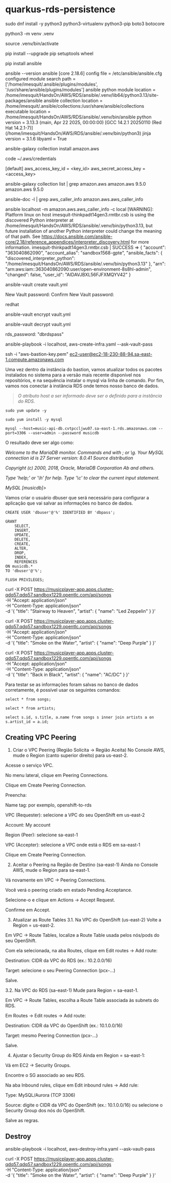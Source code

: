 # quarkus-rds-persistence




sudo dnf install -y python3 python3-virtualenv python3-pip boto3 botocore

python3 -m venv .venv

source .venv/bin/activate

pip install --upgrade pip setuptools wheel

pip install ansible

ansible --version
ansible [core 2.18.6]
  config file = /etc/ansible/ansible.cfg
  configured module search path = ['/home/imesquit/.ansible/plugins/modules', '/usr/share/ansible/plugins/modules']
  ansible python module location = /home/imesquit/HandsOn/AWS/RDS/ansible/.venv/lib64/python3.13/site-packages/ansible
  ansible collection location = /home/imesquit/.ansible/collections:/usr/share/ansible/collections
  executable location = /home/imesquit/HandsOn/AWS/RDS/ansible/.venv/bin/ansible
  python version = 3.13.3 (main, Apr 22 2025, 00:00:00) [GCC 14.2.1 20250110 (Red Hat 14.2.1-7)] (/home/imesquit/HandsOn/AWS/RDS/ansible/.venv/bin/python3)
  jinja version = 3.1.6
  libyaml = True

ansible-galaxy collection install amazon.aws

code ~/.aws/credentials

[default]
aws_access_key_id     = <key_id>
aws_secret_access_key = <access_key>


ansible-galaxy collection list | grep amazon.aws
amazon.aws                               9.5.0  
amazon.aws                               9.5.0


ansible-doc -l | grep aws_caller_info
amazon.aws.aws_caller_info


ansible localhost -m amazon.aws.aws_caller_info -c local
[WARNING]: Platform linux on host imesquit-thinkpadt14gen3.rmtbr.csb is using the discovered Python interpreter at /home/imesquit/HandsOn/AWS/RDS/ansible/.venv/bin/python3.13, but future installation of another Python interpreter
could change the meaning of that path. See https://docs.ansible.com/ansible-core/2.18/reference_appendices/interpreter_discovery.html for more information.
imesquit-thinkpadt14gen3.rmtbr.csb | SUCCESS => {
    "account": "363040862090",
    "account_alias": "sandbox1568-gpte",
    "ansible_facts": {
        "discovered_interpreter_python": "/home/imesquit/HandsOn/AWS/RDS/ansible/.venv/bin/python3.13"
    },
    "arn": "arn:aws:iam::363040862090:user/open-environment-8s8hl-admin",
    "changed": false,
    "user_id": "AIDAVJBXL56FJFXMQYV42"
}

ansible-vault create vault.yml


New Vault password: 
Confirm New Vault password: 

redhat

ansible-vault encrypt vault.yml

ansible-vault decrypt vault.yml

rds_password: "dbrdspass"


ansible-playbook -i localhost, aws-create-infra.yaml --ask-vault-pass


ssh -i "aws-bastion-key.pem" ec2-user@ec2-18-230-88-94.sa-east-1.compute.amazonaws.com

Uma vez dentro da instância do bastion, vamos atualizar todos os pacotes instalados no sistema para a versão mais recente disponível nos repositórios, e na sequência instalar o mysql via linha de comando. Por fim, vamos nos conectar à instância RDS onde temos nosso banco de dados. 

> *O atributo host a ser informado deve ser o definido para a instância do RDS.*
```
sudo yum update -y

sudo yum install -y mysql

mysql --host=music-api-db.cvtpccljwu07.sa-east-1.rds.amazonaws.com --port=3306 --user=admin --password musicdb
```

O resultado deve ser algo como:

*Welcome to the MariaDB monitor.  Commands end with ; or \g.*
*Your MySQL connection id is 27*
*Server version: 8.0.41 Source distribution*

*Copyright (c) 2000, 2018, Oracle, MariaDB Corporation Ab and others.*

*Type 'help;' or '\h' for help. Type '\c' to clear the current input statement.*

*MySQL [musicdb]>*

Vamos criar o usuário dbuser que será necessário para configurar a aplicação  que vai salvar as informações no banco de dados.

```
CREATE USER 'dbuser'@'%' IDENTIFIED BY 'dbpass';

GRANT 
    SELECT,
    INSERT,
    UPDATE,
    DELETE,
    CREATE,
    ALTER,
    DROP,
    INDEX,
    REFERENCES
ON musicdb.* 
TO 'dbuser'@'%';

FLUSH PRIVILEGES;
```

curl -X POST https://musicplayer-app.apps.cluster-qdq57.qdq57.sandbox1229.opentlc.com/api/songs \
  -H "Accept: application/json" \
  -H "Content-Type: application/json" \
  -d '{
        "title": "Stairway to Heaven",
        "artist": {
          "name": "Led Zeppelin"
        }
      }'

curl -X POST https://musicplayer-app.apps.cluster-qdq57.qdq57.sandbox1229.opentlc.com/api/songs \
  -H "Accept: application/json" \
  -H "Content-Type: application/json" \
  -d '{
        "title": "Smoke on the Water",
        "artist": {
          "name": "Deep Purple"
        }
      }'

curl -X POST https://musicplayer-app.apps.cluster-qdq57.qdq57.sandbox1229.opentlc.com/api/songs \
  -H "Accept: application/json" \
  -H "Content-Type: application/json" \
  -d '{
        "title": "Back in Black",
        "artist": {
          "name": "AC/DC"
        }
      }'


Para testar se as informações foram salvas no banco de dados corretamente, é possível usar os seguintes comandos:
```
select * from songs;
```
```
select * from artists;
```
```
select s.id, s.title, a.name from songs s inner join artists a on s.artist_id = a.id;
```



## Creating VPC Peering

1. Criar o VPC Peering (Região Solicita → Região Aceita)
No Console AWS, mude o Region (canto superior direito) para us-east-2.

Acesse o serviço VPC.

No menu lateral, clique em Peering Connections.

Clique em Create Peering Connection.

Preencha:

Name tag: por exemplo, openshift-to-rds

VPC (Requester): selecione a VPC do seu OpenShift em us-east-2

Account: My account

Region (Peer): selecione sa-east-1

VPC (Accepter): selecione a VPC onde está o RDS em sa-east-1

Clique em Create Peering Connection.

2. Aceitar o Peering na Região de Destino (sa-east-1)
Ainda no Console AWS, mude o Region para sa-east-1.

Vá novamente em VPC → Peering Connections.

Você verá o peering criado em estado Pending Acceptance.

Selecione-o e clique em Actions → Accept Request.

Confirme em Accept.

3. Atualizar as Route Tables
3.1. Na VPC do OpenShift (us-east-2)
Volte a Region = us-east-2.

Em VPC → Route Tables, localize a Route Table usada pelos nós/pods do seu OpenShift.

Com ela selecionada, na aba Routes, clique em Edit routes → Add route:

Destination: CIDR da VPC do RDS (ex.: 10.2.0.0/16)

Target: selecione o seu Peering Connection (pcx-...)

Salve.

3.2. Na VPC do RDS (sa-east-1)
Mude para Region = sa-east-1.

Em VPC → Route Tables, escolha a Route Table associada às subnets do RDS.

Em Routes → Edit routes → Add route:

Destination: CIDR da VPC do OpenShift (ex.: 10.1.0.0/16)

Target: mesmo Peering Connection (pcx-...)

Salve.

4. Ajustar o Security Group do RDS
Ainda em Region = sa-east-1:

Vá em EC2 → Security Groups.

Encontre o SG associado ao seu RDS.

Na aba Inbound rules, clique em Edit inbound rules → Add rule:

Type: MySQL/Aurora (TCP 3306)

Source: digite o CIDR da VPC do OpenShift (ex.: 10.1.0.0/16) ou selecione o Security Group dos nós do OpenShift.

Salve as regras.


## Destroy

ansible-playbook -i localhost, aws-destroy-infra.yaml --ask-vault-pass




curl -X POST https://musicplayer-app.apps.cluster-qdq57.qdq57.sandbox1229.opentlc.com/api/songs \
  -H "Content-Type: application/json" \
  -d '{
        "title": "Smoke on the Water",
        "artist": {
          "name": "Deep Purple"
        }
      }'